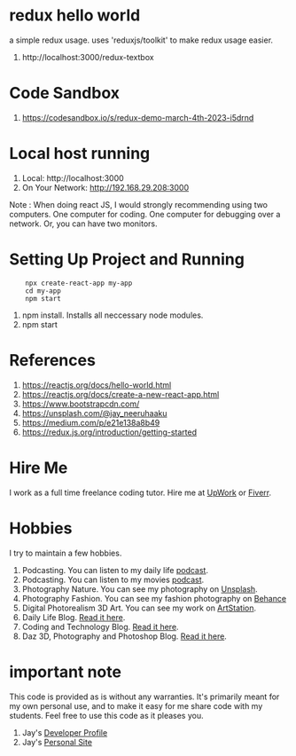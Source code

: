 # redux hello world

a simple redux usage. uses 'reduxjs/toolkit' to make redux usage easier.

1. http://localhost:3000/redux-textbox

# Code Sandbox

1. https://codesandbox.io/s/redux-demo-march-4th-2023-i5drnd

# Local host running 

1. Local:            http://localhost:3000
1. On Your Network:  http://192.168.29.208:3000

Note : When doing react JS, I would strongly recommending using two computers. One computer for coding. One computer for debugging over a network. Or, you can have two monitors.

# Setting Up Project and Running

```
    npx create-react-app my-app
    cd my-app
    npm start

```

1. npm install. Installs all neccessary node modules. 
1. npm start

# References

1. https://reactjs.org/docs/hello-world.html
1. https://reactjs.org/docs/create-a-new-react-app.html
1. https://www.bootstrapcdn.com/
1. https://unsplash.com/@jay_neeruhaaku
1. https://medium.com/p/e21e138a8b49
1. https://redux.js.org/introduction/getting-started

# Hire Me

I work as a full time freelance coding tutor. Hire me at [UpWork](https://www.upwork.com/fl/vijayasimhabr) or [Fiverr](https://www.fiverr.com/jay_codeguy). 

# Hobbies

I try to maintain a few hobbies.

1. Podcasting. You can listen to my daily life [podcast](https://stories.thechalakas.com/listen-to-podcast/).
1. Podcasting. You can listen to my movies [podcast](https://sandkdesignstudio.in/jays-movie-podcast/).
1. Photography Nature. You can see my photography on [Unsplash](https://unsplash.com/@jay_neeruhaaku).
1. Photography Fashion. You can see my fashion photography on [Behance](https://www.behance.net/vijayasimhabr)
1. Digital Photorealism 3D Art. You can see my work on [ArtStation](https://www.artstation.com/jay_kalenildana).
1. Daily Life Blog. [Read it here](https://medium.com/the-sanguine-tech-trainer).
1. Coding and Technology Blog. [Read it here](https://medium.com/projectwt).
1.  Daz 3D, Photography and Photoshop Blog. [Read it here](https://medium.com/random-pink-hula).

# important note 

This code is provided as is without any warranties. It's primarily meant for my own personal use, and to make it easy for me share code with my students. Feel free to use this code as it pleases you.

1. Jay's [Developer Profile](https://jay-study-nildana.github.io/developerprofile)
1. Jay's [Personal Site](https://stories.thechalakas.com/)